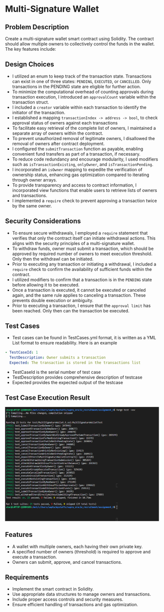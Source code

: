 # Multi-Signature Wallet

## Problem Description

Create a multi-signature wallet smart contract using Solidity. The contract should allow multiple owners to collectively control the funds in the wallet. The key features include:

## Design Choices

- I utilized an enum to keep track of the transaction state. Transactions can exist in one of three states: `PENDING`, `EXECUTED`, or `CANCELLED`. Only transactions in the PENDING state are eligible for further action.
- To minimize the computational overhead of counting approvals during transaction execution, I introduced an `approvalCount` variable within the transaction struct.
- I included a `creator` variable within each transaction to identify the initiator of the transaction.
- I established a mapping `transactionIndex -> address -> bool`, to check approval status of owners against each transactions
- To facilitate easy retrieval of the complete list of owners, I maintained a separate array of owners within the contract.
- To prevent unauthorized removal of legitimate owners, I disallowed the removal of owners after contract deployment.
- I configured the `submitTransaction` function as payable, enabling convenient fund transfers as part of a transaction, if necessary.
- To reduce code redundancy and encourage modularity, I used modifiers such as `isTransactionExisting`, `onlyOwner`, and `isTransactionPending`.
- I incorporated an `isOwner` mapping to expedite the verification of ownership status, enhancing gas optimization compared to iterating through owner arrays.
- To provide transparency and access to contract information, I incorporated view functions that enable users to retrieve lists of owners and transactions.
- I implemented a `require` check to prevent approving a transaction twice by the same owner.

## Security Considerations

- To ensure secure withdrawals, I employed a `require` statement that verifies that only the contract itself can initiate withdrawal actions. This aligns with the security principles of a multi-signature wallet.
- To withdraw funds, owner must submit a transaction, which should be approved by required number of owners to meet execution threshold. Only then the withdrawl can be initiated.
- Prior to executing any transaction or initiating a withdrawal, I included a `require` check to confirm the availability of sufficient funds within the contract.
- I utilized modifiers to confirm that a transaction is in the `PENDING` state before allowing it to be executed.
- Once a transaction is executed, it cannot be executed or canceled again, and the same rule applies to canceling a transaction. These prevents double execution or ambiguity.
- Prior to executing a transaction, I ensure that the `approval limit` has been reached. Only then can the transaction be executed.

## Test Cases

- Test cases can be found in TestCases.yml format, it is written as a YML List format to ensure readability. Here is an example

```yml
- TestCaseId: 1
  TestDescription: Owner submits a transaction
  Expected: The transaction is stored in the transactions list
```

- TestCaseId is the serial number of test case
- TestDescription provides comprehensive description of testcase
- Expected provides the expected output of the testcase

## Test Case Execution Result

![Test Case result](./Test_case_pass_sc.png)

## Features

- A wallet with multiple owners, each having their own private key.
- A specified number of owners (threshold) is required to approve and execute a transaction.
- Owners can submit, approve, and cancel transactions.

## Requirements

- Implement the smart contract in Solidity.
- Use appropriate data structures to manage owners and transactions.
- Include proper access controls and security measures.
- Ensure efficient handling of transactions and gas optimization.
